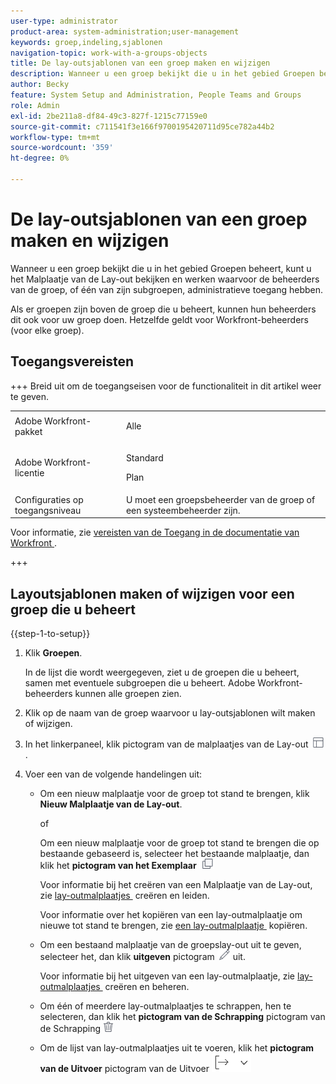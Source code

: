 ```yaml
---
user-type: administrator
product-area: system-administration;user-management
keywords: groep,indeling,sjablonen
navigation-topic: work-with-a-groups-objects
title: De lay-outsjablonen van een groep maken en wijzigen
description: Wanneer u een groep bekijkt die u in het gebied Groepen beheert, kunt u het Malplaatje van de Lay-out bekijken en werken waarvoor de beheerders van de groep, of één van zijn subgroepen, administratieve toegang hebben.
author: Becky
feature: System Setup and Administration, People Teams and Groups
role: Admin
exl-id: 2be211a8-df84-49c3-827f-1215c77159e0
source-git-commit: c711541f3e166f9700195420711d95ce782a44b2
workflow-type: tm+mt
source-wordcount: '359'
ht-degree: 0%

---
```


# De lay-outsjablonen van een groep maken en wijzigen

Wanneer u een groep bekijkt die u in het gebied Groepen beheert, kunt u het Malplaatje van de Lay-out bekijken en werken waarvoor de beheerders van de groep, of één van zijn subgroepen, administratieve toegang hebben.

Als er groepen zijn boven de groep die u beheert, kunnen hun beheerders dit ook voor uw groep doen. Hetzelfde geldt voor Workfront-beheerders (voor elke groep).

## Toegangsvereisten

+++ Breid uit om de toegangseisen voor de functionaliteit in dit artikel weer te geven.

<table style="table-layout:auto"> 
 <col> 
 <col> 
 <tbody> 
  <tr> 
   <td>Adobe Workfront-pakket</td> 
   <td><p>Alle</p></td> 
  </tr> 
  <tr> 
   <td>Adobe Workfront-licentie</td> 
   <td><p>Standard</p>
       <p>Plan</p></td>
  </tr>
  <tr> 
   <td>Configuraties op toegangsniveau</td> 
   <td>U moet een groepsbeheerder van de groep of een systeembeheerder zijn.</td>
  </tr>
 </tbody> 
</table>

Voor informatie, zie [&#x200B; vereisten van de Toegang in de documentatie van Workfront &#x200B;](/help/quicksilver/administration-and-setup/add-users/access-levels-and-object-permissions/access-level-requirements-in-documentation.md).

+++

## Layoutsjablonen maken of wijzigen voor een groep die u beheert

{{step-1-to-setup}}

1. Klik **Groepen**.

   In de lijst die wordt weergegeven, ziet u de groepen die u beheert, samen met eventuele subgroepen die u beheert. Adobe Workfront-beheerders kunnen alle groepen zien.

1. Klik op de naam van de groep waarvoor u lay-outsjablonen wilt maken of wijzigen.
1. In het linkerpaneel, klik **&#x200B;**&#x200B;pictogram van de malplaatjes van de Lay-out ![&#x200B; Malplaatjes van de Lay-out &#x200B;](assets/layout-templates-icon.png).

1. Voer een van de volgende handelingen uit:

   * Om een nieuw malplaatje voor de groep tot stand te brengen, klik **Nieuw Malplaatje van de Lay-out**.

     of

     Om een nieuw malplaatje voor de groep tot stand te brengen die op bestaande gebaseerd is, selecteer het bestaande malplaatje, dan klik het **pictogram van het Exemplaar** ![.](assets/copy-icon.png)

     Voor informatie bij het creëren van een Malplaatje van de Lay-out, zie [&#x200B; lay-outmalplaatjes &#x200B;](../../../administration-and-setup/customize-workfront/use-layout-templates/create-and-manage-layout-templates.md) creëren en leiden.

     Voor informatie over het kopiëren van een lay-outmalplaatje om nieuwe tot stand te brengen, zie [&#x200B; een lay-outmalplaatje &#x200B;](../../../administration-and-setup/customize-workfront/use-layout-templates/copy-a-layout-template.md) kopiëren.

   * Om een bestaand malplaatje van de groepslay-out uit te geven, selecteer het, dan klik **uitgeven** pictogram ![&#x200B; pictogram geeft pictogram &#x200B;](assets/edit-icon.png) uit.

     Voor informatie bij het uitgeven van een lay-outmalplaatje, zie [&#x200B; lay-outmalplaatjes &#x200B;](../../../administration-and-setup/customize-workfront/use-layout-templates/create-and-manage-layout-templates.md) creëren en beheren.

   * Om één of meerdere lay-outmalplaatjes te schrappen, hen te selecteren, dan klik het **pictogram van de Schrapping** pictogram van de Schrapping ![.](assets/delete.png)
   * Om de lijst van lay-outmalplaatjes uit te voeren, klik het **pictogram van de Uitvoer** pictogram van de Uitvoer ![.](assets/export-icon.png)
